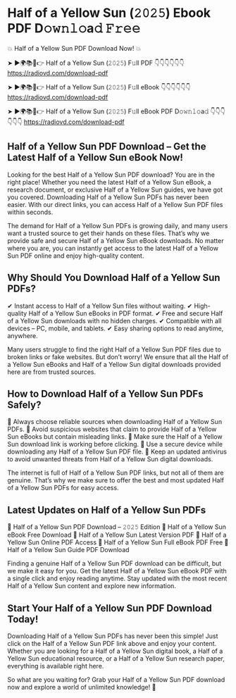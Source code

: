 # Half of a Yellow Sun (𝟸𝟶𝟸𝟻) Ebook PDF D𝚘𝚠𝚗𝚕𝚘a𝚍 𝙵𝚛𝚎𝚎

💥 Half of a Yellow Sun PDF Download Now! 💥

➤ ►🌍📚📱👉 Half of a Yellow Sun (𝟸𝟶𝟸𝟻) F𝚞ll PDF 👇👇👇👇👇👇
https://radiovd.com/download-pdf

➤ ►🌍📚📱👉 Half of a Yellow Sun (𝟸𝟶𝟸𝟻) F𝚞ll eBook 👇👇👇👇👇👇
https://radiovd.com/download-pdf

➤ ►🌍📚📱👉 Half of a Yellow Sun (𝟸𝟶𝟸𝟻) F𝚞ll eBook PDF D𝚘𝚠𝚗𝚕𝚘a𝚍 👇👇👇👇👇👇
https://radiovd.com/download-pdf

## Half of a Yellow Sun PDF Download – Get the Latest Half of a Yellow Sun eBook Now!

Looking for the best Half of a Yellow Sun PDF download? You are in the right place! Whether you need the latest Half of a Yellow Sun eBook, a research document, or exclusive Half of a Yellow Sun guides, we have got you covered. Downloading Half of a Yellow Sun PDFs has never been easier. With our direct links, you can access Half of a Yellow Sun PDF files within seconds.

The demand for Half of a Yellow Sun PDFs is growing daily, and many users want a trusted source to get their hands on these files. That’s why we provide safe and secure Half of a Yellow Sun eBook downloads. No matter where you are, you can instantly get access to the latest Half of a Yellow Sun PDF online and enjoy high-quality content.

## Why Should You Download Half of a Yellow Sun PDFs?

✔ Instant access to Half of a Yellow Sun files without waiting.
✔ High-quality Half of a Yellow Sun eBooks in PDF format.
✔ Free and secure Half of a Yellow Sun downloads with no hidden charges.
✔ Compatible with all devices – PC, mobile, and tablets.
✔ Easy sharing options to read anytime, anywhere.

Many users struggle to find the right Half of a Yellow Sun PDF files due to broken links or fake websites. But don’t worry! We ensure that all the Half of a Yellow Sun eBooks and Half of a Yellow Sun digital downloads provided here are from trusted sources.

## How to Download Half of a Yellow Sun PDFs Safely?

📌 Always choose reliable sources when downloading Half of a Yellow Sun PDFs.
📌 Avoid suspicious websites that claim to provide Half of a Yellow Sun eBooks but contain misleading links.
📌 Make sure the Half of a Yellow Sun download link is working before clicking.
📌 Use a secure device while downloading any Half of a Yellow Sun PDF file.
📌 Keep an updated antivirus to avoid unwanted threats from Half of a Yellow Sun digital downloads.

The internet is full of Half of a Yellow Sun PDF links, but not all of them are genuine. That’s why we make sure to offer the best and most updated Half of a Yellow Sun PDFs for easy access.

## Latest Updates on Half of a Yellow Sun PDFs

🔹 Half of a Yellow Sun PDF Download – 𝟸𝟶𝟸𝟻 Edition
🔹 Half of a Yellow Sun eBook Free Download
🔹 Half of a Yellow Sun Latest Version PDF
🔹 Half of a Yellow Sun Online PDF Access
🔹 Half of a Yellow Sun Full eBook PDF Free
🔹 Half of a Yellow Sun Guide PDF Download

Finding a genuine Half of a Yellow Sun PDF download can be difficult, but we make it easy for you. Get the latest Half of a Yellow Sun eBook PDF with a single click and enjoy reading anytime. Stay updated with the most recent Half of a Yellow Sun content and explore new information.

## Start Your Half of a Yellow Sun PDF Download Today!

Downloading Half of a Yellow Sun PDFs has never been this simple! Just click on the Half of a Yellow Sun PDF link above and enjoy your content. Whether you are looking for a Half of a Yellow Sun digital book, a Half of a Yellow Sun educational resource, or a Half of a Yellow Sun research paper, everything is available right here.

So what are you waiting for? Grab your Half of a Yellow Sun PDF download now and explore a world of unlimited knowledge! 🚀